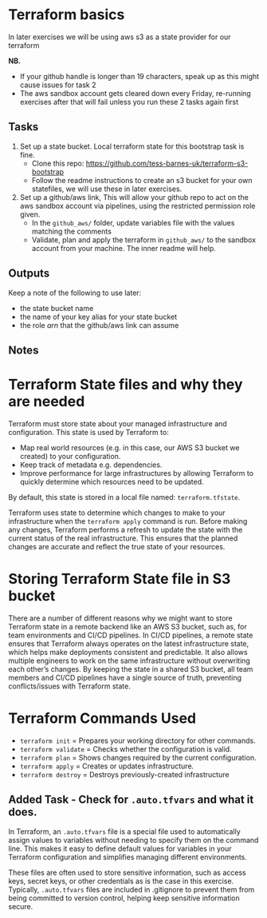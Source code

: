 # Terraform basics

In later exercises we will be using aws s3 as a state provider for our terraform

**NB.** 
- If your github handle is longer than 19 characters, speak up as this might cause issues for task 2
- The aws sandbox account gets cleared down every Friday, re-running exercises after that will fail unless you run these 2 tasks again first

## Tasks

1. Set up a state bucket. Local terraform state for this bootstrap task is fine.
   - Clone this repo: https://github.com/tess-barnes-uk/terraform-s3-bootstrap
   - Follow the readme instructions to create an s3 bucket for your own statefiles, we will use these in later exercises.
2. Set up a github/aws link, This will allow your github repo to act on the aws sandbox account via pipelines, using the restricted permission role given. 
   - In the `github_aws/` folder, update variables file with the values matching the comments  
   - Validate, plan and apply the terraform in `github_aws/` to the sandbox account from your machine. The inner readme will help.

## Outputs

Keep a note of the following to use later:
- the state bucket name 
- the name of your key alias for your state bucket
- the role *arn* that the github/aws link can assume 

## Notes

# Terraform State files and why they are needed
Terraform must store state about your managed infrastructure and configuration. This state is used by Terraform to:
- Map real world resources (e.g. in this case, our AWS S3 bucket we created) to your configuration.
- Keep track of metadata e.g. dependencies.
- Improve performance for large infrastructures by allowing Terraform to quickly determine which resources need to be updated.

By default, this state is stored in a local file named: `terraform.tfstate`.

Terraform uses state to determine which changes to make to your infrastructure when the `terraform apply` command is run. Before making any changes, Terraform performs a refresh to update the state with the current status of the real infrastructure. This ensures that the planned changes are accurate and reflect the true state of your resources.

# Storing Terraform State file in S3 bucket
There are a number of different reasons why we might want to store Terraform state in a remote backend like an AWS S3 bucket, such as, for team environments and CI/CD pipelines.
In CI/CD pipelines, a remote state ensures that Terraform always operates on the latest infrastructure state, which helps make deployments consistent and predictable. It also allows multiple engineers to work on the same infrastructure without overwriting each other’s changes. By keeping the state in a shared S3 bucket, all team members and CI/CD pipelines have a single source of truth, preventing conflicts/issues with Terraform state.


# Terraform Commands Used

- `terraform init` = Prepares your working directory for other commands.
- `terraform validate` = Checks whether the configuration is valid.
- `terraform plan` = Shows changes required by the current configuration.
- `terraform apply` = Creates or updates infrastructure.
- `terraform destroy` = Destroys previously-created infrastructure


## Added Task - Check for `.auto.tfvars` and what it does.

In Terraform, an `.auto.tfvars` file is a special file used to automatically assign values to variables without needing to specify them on the command line. This makes it easy to define default values for variables in your Terraform configuration and simplifies managing different environments.

These files are often used to store sensitive information, such as access keys, secret keys, or other credentials as is the case in this exercise. Typically, `.auto.tfvars` files are included in .gitignore to prevent them from being committed to version control, helping keep sensitive information secure.

